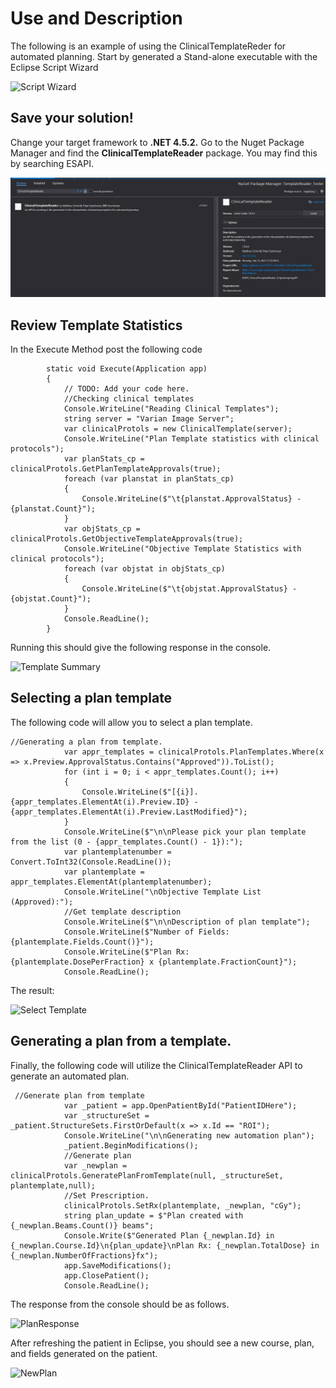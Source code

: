 # Use and Description
The following is an example of using the ClinicalTemplateReder for automated planning. 
Start by generated a Stand-alone executable with the Eclipse Script Wizard

![Script Wizard](https://github.com/WUSTL-ClinicalDev/ClinicalTemplateReader/blob/master/ClinicalTemplateReader/DescriptionImages/ScriptWizard.JPG)

## Save your solution!
Change your target framework to **.NET 4.5.2.**
Go to the Nuget Package Manager and find the **ClinicalTemplateReader** package. You may find this by searching ESAPI. 

![Nuget](https://github.com/WUSTL-ClinicalDev/ClinicalTemplateReader/blob/master/ClinicalTemplateReader/DescriptionImages/NugetPackage.JPG)
## Review Template Statistics
In the Execute Method post the following code 

```
        static void Execute(Application app)
        {
            // TODO: Add your code here.
            //Checking clinical templates
            Console.WriteLine("Reading Clinical Templates");
            string server = "Varian Image Server";
            var clinicalProtols = new ClinicalTemplate(server);
            Console.WriteLine("Plan Template statistics with clinical protocols");
            var planStats_cp = clinicalProtols.GetPlanTemplateApprovals(true);
            foreach (var planstat in planStats_cp)
            {
                Console.WriteLine($"\t{planstat.ApprovalStatus} - {planstat.Count}");
            }
            var objStats_cp = clinicalProtols.GetObjectiveTemplateApprovals(true);
            Console.WriteLine("Objective Template Statistics with clinical protocols");
            foreach (var objstat in objStats_cp)
            {
                Console.WriteLine($"\t{objstat.ApprovalStatus} - {objstat.Count}");
            }
            Console.ReadLine();
        }
```

Running this should give the following response in the console.

![Template Summary](https://github.com/WUSTL-ClinicalDev/ClinicalTemplateReader/blob/master/ClinicalTemplateReader/DescriptionImages/ApprovedTemplates.JPG)

## Selecting a plan template
The following code will allow you to select a plan template.

```
//Generating a plan from template.
            var appr_templates = clinicalProtols.PlanTemplates.Where(x => x.Preview.ApprovalStatus.Contains("Approved")).ToList();
            for (int i = 0; i < appr_templates.Count(); i++)
            {
                Console.WriteLine($"[{i}]. {appr_templates.ElementAt(i).Preview.ID} - {appr_templates.ElementAt(i).Preview.LastModified}");
            }
            Console.WriteLine($"\n\nPlease pick your plan template from the list (0 - {appr_templates.Count() - 1}):");
            var plantemplatenumber = Convert.ToInt32(Console.ReadLine());
            var plantemplate = appr_templates.ElementAt(plantemplatenumber);
            Console.WriteLine("\nObjective Template List (Approved):");
            //Get template description
            Console.WriteLine($"\n\nDescription of plan template");
            Console.WriteLine($"Number of Fields: {plantemplate.Fields.Count()}");
            Console.WriteLine($"Plan Rx: {plantemplate.DosePerFraction} x {plantemplate.FractionCount}");
            Console.ReadLine();
```

The result:

![Select Template](https://github.com/WUSTL-ClinicalDev/ClinicalTemplateReader/blob/master/ClinicalTemplateReader/DescriptionImages/PickATemplate.JPG)

## Generating a plan from a template.
Finally, the following code will utilize the ClinicalTemplateReader API to generate an automated plan.

```
 //Generate plan from template
            var _patient = app.OpenPatientById("PatientIDHere");
            var _structureSet = _patient.StructureSets.FirstOrDefault(x => x.Id == "ROI");
            Console.WriteLine("\n\nGenerating new automation plan");
            _patient.BeginModifications();
            //Generate plan
            var _newplan = clinicalProtols.GeneratePlanFromTemplate(null, _structureSet, plantemplate,null);
            //Set Prescription.
            clinicalProtols.SetRx(plantemplate, _newplan, "cGy");
            string plan_update = $"Plan created with {_newplan.Beams.Count()} beams";
            Console.Write($"Generated Plan {_newplan.Id} in {_newplan.Course.Id}\n{plan_update}\nPlan Rx: {_newplan.TotalDose} in {_newplan.NumberOfFractions}fx");
            app.SaveModifications();
            app.ClosePatient();
            Console.ReadLine();
```

The response from the console should be as follows. 

![PlanResponse](https://github.com/WUSTL-ClinicalDev/ClinicalTemplateReader/blob/master/ClinicalTemplateReader/DescriptionImages/PlanGenerated.JPG)

After refreshing the patient in Eclipse, you should see a new course, plan, and fields generated on the patient.

![NewPlan](https://github.com/WUSTL-ClinicalDev/ClinicalTemplateReader/blob/master/ClinicalTemplateReader/DescriptionImages/NewPlanGenerated.JPG)

